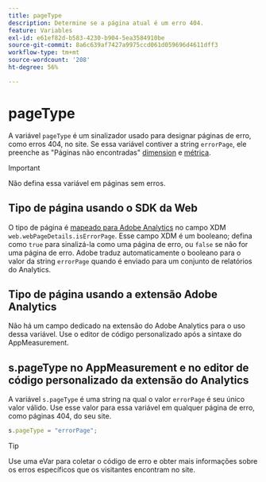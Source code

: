 ```yaml
---
title: pageType
description: Determine se a página atual é um erro 404.
feature: Variables
exl-id: e61ef82d-b583-4230-b904-5ea3584910be
source-git-commit: 8a6c639af7427a9975ccd061d059696d4611dff3
workflow-type: tm+mt
source-wordcount: '208'
ht-degree: 56%

---
```


# pageType

A variável `pageType` é um sinalizador usado para designar páginas de erro, como erros 404, no site. Se essa variável contiver a string `errorPage`, ele preenche as &quot;Páginas não encontradas&quot; [dimension](/help/components/dimensions/pages-not-found.md) e [métrica](/help/components/metrics/pages-not-found.md).

>[!IMPORTANT]
>
>Não defina essa variável em páginas sem erros.

## Tipo de página usando o SDK da Web

O tipo de página é [mapeado para Adobe Analytics](https://experienceleague.adobe.com/docs/analytics/implementation/aep-edge/variable-mapping.html?lang=pt-BR) no campo XDM `web.webPageDetails.isErrorPage`. Esse campo XDM é um booleano; defina como `true` para sinalizá-la como uma página de erro, ou `false` se não for uma página de erro. Adobe traduz automaticamente o booleano para o valor da string `errorPage` quando é enviado para um conjunto de relatórios do Analytics.

## Tipo de página usando a extensão Adobe Analytics

Não há um campo dedicado na extensão do Adobe Analytics para o uso dessa variável. Use o editor de código personalizado após a sintaxe do AppMeasurement.

## s.pageType no AppMeasurement e no editor de código personalizado da extensão do Analytics

A variável `s.pageType` é uma string na qual o valor `errorPage` é seu único valor válido. Use esse valor para essa variável em qualquer página de erro, como páginas 404, do seu site.

```js
s.pageType = "errorPage";
```

>[!TIP]
>
>Use uma eVar para coletar o código de erro e obter mais informações sobre os erros específicos que os visitantes encontram no site.
